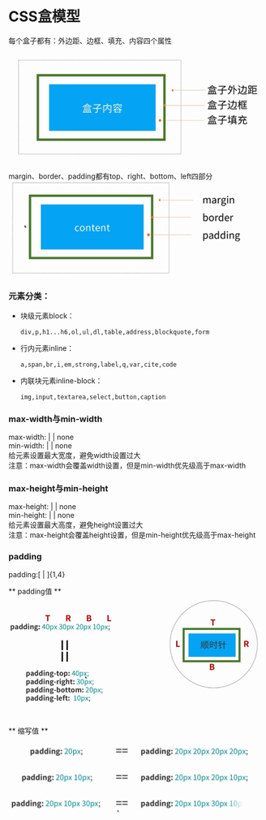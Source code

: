 # CSS盒模型  
每个盒子都有：外边距、边框、填充、内容四个属性  

 ![](/css/images/box1.png)

margin、border、padding都有top、right、bottom、left四部分
 ![](/css/images/box2.png)

 ### 元素分类：
 - 块级元素block：
    ```
    div,p,h1...h6,ol,ul,dl,table,address,blockquote,form
    ```
 - 行内元素inline：
    ```
    a,span,br,i,em,strong,label,q,var,cite,code
    ```
 - 内联块元素inline-block：
    ```
    img,input,textarea,select,button,caption
    ```

### max-width与min-width  
max-width:<length> | <percentage> | none  
min-width:<length> | <percentage> | none  
给元素设置最大宽度，避免width设置过大  
注意：max-width会覆盖width设置，但是min-width优先级高于max-width  


### max-height与min-height  
max-height:<length> | <percentage> | none  
min-height:<length> | <percentage> | none  
给元素设置最大高度，避免height设置过大  
注意：max-height会覆盖height设置，但是min-height优先级高于max-height  


### padding  
padding:[<lenght> | <percentage>]{1,4}  

** padding值 **  
 ![](/css/images/padding.png)

** 缩写值 **  
 ![](/css/images/padding2.png)
